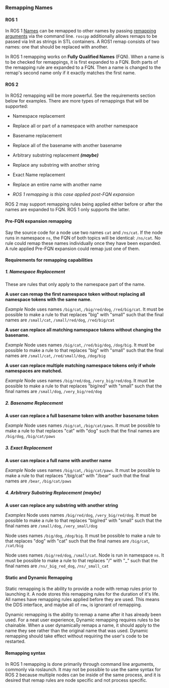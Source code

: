 ### Remapping Names
#### ROS 1
In ROS 1 [Names](http://wiki.ros.org/Names) can be remapped to other names by passing [remapping arguments](http://wiki.ros.org/Remapping%20Arguments) via the command line.
`roscpp` additionally allows remaps to be passed via Init as strings in STL containers.
A ROS1 remap consists of two names: one that should be replaced with another.

In ROS 1 remapping works on **Fully Qualified Names** (FQN).
When a name is to be checked for remappings, it is first expanded to a FQN.
Both parts of the remapping rule are expanded to a FQN.
Then a name is changed to the remap's second name only if it exactly matches the first name.

#### ROS 2
In ROS2 remapping will be more powerful.
See the requirements section below for examples.
There are more types of remappings that will be supported:

- Namespace replacement

 - Replace all or part of a namespace with another namespace
 
- Basename replacement

 - Replace all of the basename with another basename
 
- Arbitrary substring replacement ***(maybe)***

 - Replace any substring with another string
 
- Exact Name replacement

 - Replace an entire name with another name
 
 - *ROS 1 remapping is this case applied post-FQN expansion*

ROS 2 may support remapping rules being applied either before or after the names are expanded to FQN.
ROS 1 only supports the latter.

#### Pre-FQN expansion remapping
Say the source code for a node use two names `cat` and `/ns/cat`.
If the node runs in namespace `ns`, the FQN of both topics will be identical: `/ns/cat`.
No rule could remap these names individually once they have been expanded.
A rule applied Pre-FQN expansion could remap just one of them.

#### Requirements for remapping capabilities
##### 1. Namespace Replacement
These are rules that only apply to the namespace part of the name.

**A user can remap the first namespace token without replacing all namespace tokens with the same name.**

*Example*
Node uses names `/big/cat`, `/big/red/dog`, `/red/big/cat`.
It must be possible to make a rule to that replaces "big" with "small" such that the final names are `/small/cat`, `/small/red/dog`, `/red/big/cat`

**A user can replace all matching namespace tokens without changing the basename.**

*Example*
Node uses names `/big/cat`, `/red/big/dog`, `/dog/big`.
It must be possible to make a rule to that replaces "big" with "small" such that the final names are `/small/cat`, `/red/small/dog`, `/dog/big`

**A user can replace multiple matching namespace tokens only if whole namespaces are matched.**

*Example*
Node uses names `/big/red/dog`, `/very_big/red/dog`.
It must be possible to make a rule to that replaces "big/red" with "small" such that the final names are `/small/dog`, `/very_big/red/dog`

##### 2. Basename Replacement
**A user can replace a full basename token with another basename token**

*Example*
Node uses names `/big/cat`, `/big/cat/paws`.
It must be possible to make a rule to that replaces "cat" with "dog" such that the final names are `/big/dog`, `/big/cat/paws`

##### 3. Exact Replacement
**A user can replace a full name with another name**

*Example*
Node uses names `/big/cat`, `/big/cat/paws`.
It must be possible to make a rule to that replaces "/big/cat" with "/bear" such that the final names are `/bear`, `/big/cat/paws`

##### 4. Arbitrary Substring Replacement ***(maybe)***
**A user can replace any substring with another string**

*Examples*
Node uses names `/big/red/dog`, `/very_big/red/dog`.
It must be possible to make a rule to that replaces "big/red" with "small" such that the final names are `/small/dog`, `/very_small/dog`

Node uses names `/big/dog`, `/dog/big`.
It must be possible to make a rule to that replaces "dog" with "cat" such that the final names are `/big/cat`, `/cat/big`

Node uses names `/big/red/dog`, `/small/cat`.
Node is run in namespace `ns`.
It must be possible to make a rule to that replaces "/" with "_" such that the final names are `/ns/_big_red_dog`, `/ns/_small_cat`

#### Static and Dynamic Remapping
Static remapping is the ability to provide a node with remap rules prior to launching it.
A node stores this remapping rules for the duration of it's life.
All names have remapping rules applied before they are used.
This means the DDS interface, and maybe all of `rmw`, is ignorant of remapping.

Dynamic remapping is the ability to remap a name after it has already been used.
For a neat user experience, Dynamic remapping requires rules to be chainable.
When a user dynamically remaps a name, it should apply to the name they see rather than the original name that was used.
Dynamic remapping should take effect without requiring the user's code to be restarted.

#### Remapping syntax
In ROS 1 remapping is done primarily through command line arguments, commonly via roslaunch.
It may not be possible to use the same syntax for ROS 2 because multiple nodes can be inside of the same process, and it is desired that remap rules are node specific and not process specific.

